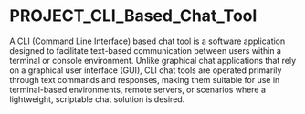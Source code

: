 # PROJECT_CLI_Based_Chat_Tool
A CLI (Command Line Interface) based chat tool is a software application designed to facilitate text-based communication between users within a terminal or console environment. Unlike graphical chat applications that rely on a graphical user interface (GUI), CLI chat tools are operated primarily through text commands and responses, making them suitable for use in terminal-based environments, remote servers, or scenarios where a lightweight, scriptable chat solution is desired.
